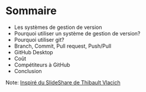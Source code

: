 # Sommaire

- Les systèmes de gestion de version
- Pourquoi utiliser un système de gestion de version?
- Pourquoi utiliser git?
- Branch, Commit, Pull request, Push/Pull
- GitHub Desktop
- Coût
- Compétiteurs à GitHub
- Conclusion

Note:
[Inspiré du SlideShare de Thibault Vlacich](https://www.slideshare.net/ThibaultVlacich/prsentation-git-github)
